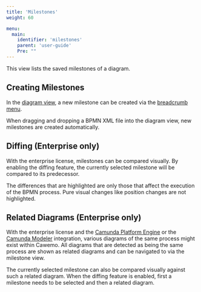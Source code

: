 ```yaml
---
title: 'Milestones'
weight: 60

menu:
  main:
    identifier: 'milestones'
    parent: 'user-guide'
    Pre: ""
---
```


This view lists the saved milestones of a diagram.

## Creating Milestones

In the [diagram view](../diagrams), a new milestone can be created via the [breadcrumb menu](../home#navigation).

When dragging and dropping a BPMN XML file into the diagram view, new milestones are created automatically.

## Diffing (Enterprise only)

With the enterprise license, milestones can be compared visually. By enabling the diffing feature, the currently selected milestone will be compared to its predecessor.

The differences that are highlighted are only those that affect the execution of the BPMN process. Pure visual changes like position changes are not highlighted.

## Related Diagrams (Enterprise only)

With the enterprise license and the [Camunda Platform Engine](../../technical-guide/integrations/engine/) or the [Camunda Modeler](../../technical-guide/integrations/modeler/) integration, various diagrams of the same process might exist within Cawemo. All diagrams that are detected as being the same process are shown as related diagrams and can be navigated to via the milestone view.

The currently selected milestone can also be compared visually against such a related diagram. When the diffing feature is enabled, first a milestone needs to be selected and then a related diagram.
